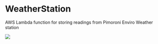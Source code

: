 # WeatherStation
AWS Lambda function for storing readings from Pimoroni Enviro Weather station


 <img src="https://i7fwmju8w6.execute-api.eu-west-1.amazonaws.com/dev/image.png?"/>
